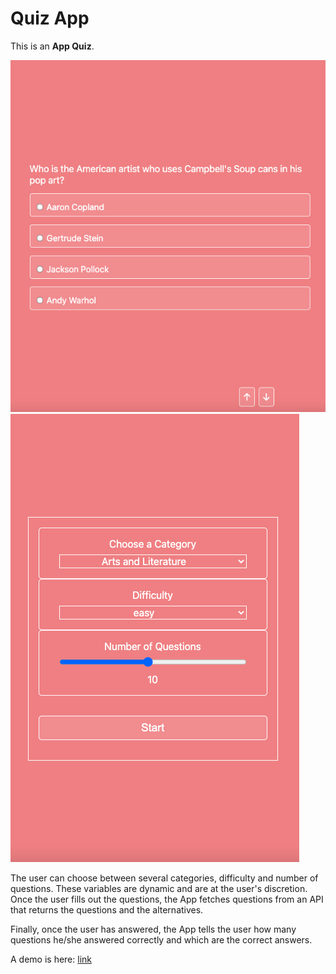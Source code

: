 
# Quiz App

This is an __App Quiz__.

![ScreenshotOne](./App/assets/Screenshot-22-10-02.png)
![ScreenshotTwo](./App/assets//Screenshot-22-10-02-two.png)



The user can choose between several categories, difficulty and number of questions. These variables are dynamic and are at the user's discretion. Once the user fills out the questions, the App fetches questions from an API that returns the questions and the alternatives.

Finally, once the user has answered, the App tells the user how many questions he/she answered correctly and which are the correct answers.

A demo is here: [link](https://quiz-app-git-main-neilchavez.vercel.app/)

